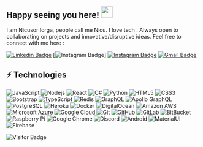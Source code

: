 ## Happy seeing you here! <img src="https://raw.githubusercontent.com/aemmadi/aemmadi/master/wave.gif" width="30">

I am Nicusor Iorga, people call me Nicu. I love tech . Always open to collaborating on projects and innovative/disruptive ideas. Feel free to connect with me here :

[![Linkedin Badge](https://img.shields.io/badge/-nicusoriorga-blue?style=flat-square&logo=Linkedin&logoColor=white&link=https://www.linkedin.com/in/nicusor-iorga/)](https://www.linkedin.com/in/nicusor-iorga/)
[![Instagram Badge](https://img.shields.io/badge/-nicu.irg-purple?style=flat-square&logo=Instagram&logoColor=white&link=https://instagram.com/nicu.irg-2222/)]
[![Instagram Badge](https://img.shields.io/badge/-nicu.irg-purple?style=plastic&logo=instagram&logoColor=white&link=https://instagram.com/moshfiqrony/)](https://instagram.com/moshfiqrony)
[![Gmail Badge](https://img.shields.io/badge/-nicu.irg@gmail.com-c14438?style=flat-square&logo=Gmail&logoColor=white&link=mailto:nicu.irg@gmail.com)](mailto:nicu.irg@gmail.com)

## ⚡ Technologies

![JavaScript](https://img.shields.io/badge/-JavaScript-black?style=flat-square&logo=javascript)
![Nodejs](https://img.shields.io/badge/-Nodejs-black?style=flat-square&logo=Node.js)
![React](https://img.shields.io/badge/-React-black?style=flat-square&logo=react)
![C#](https://img.shields.io/badge/-C++-00599C?style=flat-square&logo=c)
![Python](https://img.shields.io/badge/-Python-black?style=flat-square&logo=Python)
![HTML5](https://img.shields.io/badge/-HTML5-E34F26?style=flat-square&logo=html5&logoColor=white)
![CSS3](https://img.shields.io/badge/-CSS3-1572B6?style=flat-square&logo=css3)
![Bootstrap](https://img.shields.io/badge/-Bootstrap-563D7C?style=flat-square&logo=bootstrap)
![TypeScript](https://img.shields.io/badge/-TypeScript-007ACC?style=flat-square&logo=typescript)
![Redis](https://img.shields.io/badge/-Redis-black?style=flat-square&logo=Redis)
![GraphQL](https://img.shields.io/badge/-GraphQL-E10098?style=flat-square&logo=graphql)
![Apollo GraphQL](https://img.shields.io/badge/-Apollo%20GraphQL-311C87?style=flat-square&logo=apollo-graphql)
![PostgreSQL](https://img.shields.io/badge/-PostgreSQL-336791?style=flat-square&logo=postgresql)
![Heroku](https://img.shields.io/badge/-Heroku-430098?style=flat-square&logo=heroku)
![Docker](https://img.shields.io/badge/-Docker-black?style=flat-square&logo=docker)
![DigitalOcean](https://img.shields.io/badge/-Digital%20Ocean-darkblue?style=flat-square&logo=digitalocean)
![Amazon AWS](https://img.shields.io/badge/Amazon%20AWS-232F3E?style=flat-square&logo=amazon-aws)
![Microsoft Azure](https://img.shields.io/badge/Microsoft%20Azure-232F7E?style=flat-square&logo=microsoft-azure)
![Google Cloud](https://img.shields.io/badge/Google%20Cloud-black?style=flat-square&logo=google-cloud)
![Git](https://img.shields.io/badge/-Git-black?style=flat-square&logo=git)
![GitHub](https://img.shields.io/badge/-GitHub-181717?style=flat-square&logo=github)
![GitLab](https://img.shields.io/badge/-GitLab-FCA121?style=flat-square&logo=gitlab)
![BitBucket](https://img.shields.io/badge/-BitBucket-darkblue?style=flat-square&logo=bitbucket)
![Raspberry Pi](https://img.shields.io/badge/-Raspberry%20Pi-C51A4A?style=flat-square&logo=Raspberry-Pi)
![Google Chrome](https://img.shields.io/badge/Chrome-black?style=flat-square&logo=google-chrome)
![Discord](https://img.shields.io/badge/Discord-black?style=flat-square&logo=discord)
![Android](https://img.shields.io/badge/Android-05150C?style=flat-square&logo=android)
![MaterialUI](https://img.shields.io/badge/-MatrialUI-0081CB?style=flat-square&logo=material-UI)
![Firebase](https://img.shields.io/badge/Firebase-black?style=flat-square&logo=firebase)

![Visitor Badge](https://visitor-badge.laobi.icu/badge?page_id=IoghiStudio)
